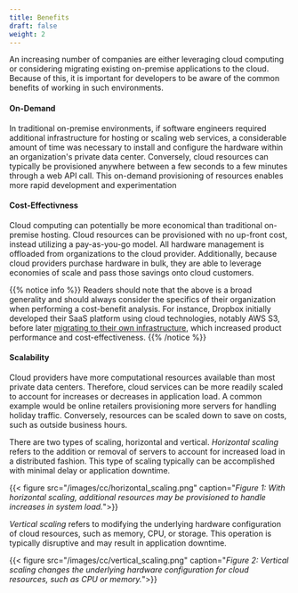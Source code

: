 ```yaml
---
title: Benefits
draft: false
weight: 2
---
```


An increasing number of companies are either leveraging cloud computing or considering migrating existing on-premise applications to the cloud. Because of this, it is important for developers to be aware of the common benefits of working in such environments. 

#### On-Demand 

In traditional on-premise environments, if software engineers required additional infrastructure for hosting or scaling web services, a considerable amount of time was necessary to install and configure the hardware within an organization's private data center. Conversely, cloud resources can typically be provisioned anywhere between a few seconds to a few minutes through a web API call. This on-demand provisioning of resources enables more rapid development and experimentation

#### Cost-Effectivness 

Cloud computing can potentially be more economical than traditional on-premise hosting. Cloud resources can be provisioned with no up-front cost, instead utilizing a pay-as-you-go model. All hardware management is offloaded from organizations to the cloud provider. Additionally, because cloud providers purchase hardware in bulk, they are able to leverage economies of scale and pass those savings onto cloud customers.

{{% notice info %}}
Readers should note that the above is a broad generality and should always consider the specifics of their organization when performing a cost-benefit analysis. For instance, Dropbox initially developed their SaaS platform using cloud technologies, notably AWS S3, before later [migrating to their own infrastructure](https://www.geekwire.com/2018/dropbox-saved-almost-75-million-two-years-building-tech-infrastructure), which increased product performance and cost-effectiveness. 
{{% /notice %}}

#### Scalability 

Cloud providers have more computational resources available than most private data centers. Therefore, cloud services can be more readily scaled to account for increases or decreases in application load. A common example would be online retailers provisioning more servers for handling holiday traffic. Conversely, resources can be scaled down to save on costs, such as outside business hours. 

There are two types of scaling, horizontal and vertical. _Horizontal scaling_ refers to the addition or removal of servers to account for increased load in a distributed fashion. This type of scaling typically can be accomplished with minimal delay or application downtime.

{{< figure src="/images/cc/horizontal_scaling.png" caption="_Figure 1: With horizontal scaling, additional resources may be provisioned to handle increases in system load._">}}

_Vertical scaling_ refers to modifying the underlying hardware configuration of cloud resources, such as memory, CPU, or storage. This operation is typically disruptive and may result in application downtime.

{{< figure src="/images/cc/vertical_scaling.png" caption="_Figure 2: Vertical scaling changes the underlying hardware configuration for cloud resources, such as CPU or memory._">}}
